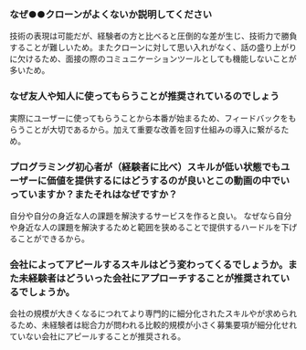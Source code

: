 ### なぜ●●クローンがよくないか説明してください

技術の表現は可能だが、経験者の方と比べると圧倒的な差が生じ、技術力で勝負することが難しいため。またクローンに対して思い入れがなく、話の盛り上がりに欠けるため、面接の際のコミュニケーションツールとしても機能しないことが多いため。

### なぜ友人や知人に使ってもらうことが推奨されているのでしょう

実際にユーザーに使ってもらうことから本番が始まるため、フィードバックをもらうことが大切であるから。加えて重要な改善を回す仕組みの導入に繋がるため。

### プログラミング初心者が（経験者に比べ）スキルが低い状態でもユーザーに価値を提供するにはどうするのが良いとこの動画の中でいっていますか？またそれはなぜですか？

自分や自分の身近な人の課題を解決するサービスを作ると良い。
なぜなら自分や身近な人の課題を解決するためと範囲を狭めることで提供するハードルを下げることができるから。


### 会社によってアピールするスキルはどう変わってくるでしょうか。また未経験者はどういった会社にアプローチすることが推奨されているでしょうか。

会社の規模が大きくなるにつれてより専門的に細分化されたスキルやが求められるため、未経験者は総合力が問われる比較的規模が小さく募集要項が細分化せれていない会社にアピールすることが推奨される。

